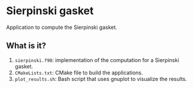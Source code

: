 # Sierpinski gasket

Application to compute the Sierpinski gasket.

## What is it?

1. `sierpinski.f90`: implementation of the computation for a Sierpinski gasket.
1. `CMakeLists.txt`: CMake file to build the applications.
1. `plot_results.sh`: Bash script that uses gnuplot to visualize the results.
